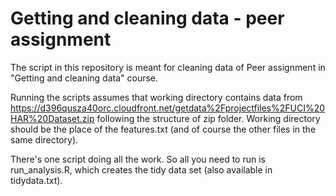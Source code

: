 Getting and cleaning data - peer assignment
========

The script in this repository is meant for cleaning data of Peer assignment in "Getting and cleaning data" course. 

Running the scripts assumes that working directory contains data from https://d396qusza40orc.cloudfront.net/getdata%2Fprojectfiles%2FUCI%20HAR%20Dataset.zip following the structure of zip folder. Working directory should be the place of the features.txt (and of course the other files in the same directory).

There's one script doing all the work. So all you need to run is run_analysis.R, which creates the tidy data set (also available in tidydata.txt).

